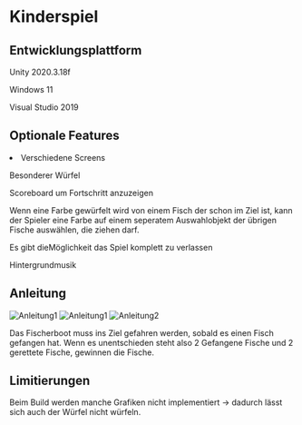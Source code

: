 # Kinderspiel
 
## Entwicklungsplattform
Unity 2020.3.18f

Windows 11

Visual Studio 2019

## Optionale Features
<li> Verschiedene Screens

Besonderer Würfel

Scoreboard um Fortschritt anzuzeigen

Wenn eine Farbe gewürfelt wird von einem Fisch der schon im Ziel ist, kann der Spieler eine Farbe auf einem seperatem Auswahlobjekt der übrigen Fische auswählen, die ziehen darf.

Es gibt dieMöglichkeit das Spiel komplett zu verlassen

Hintergrundmusik

## Anleitung
![Anleitung1](https://user-images.githubusercontent.com/72389865/215975185-5c17a078-fac8-471e-a716-8a75ee8ced73.jpg)
![Anleitung1](https://user-images.githubusercontent.com/72389865/215975260-a03e0dee-a4e6-49bb-bdf2-15381d565fce.jpg)
![Anleitung2](https://user-images.githubusercontent.com/72389865/215975305-9b16b9dd-0e02-408a-a6c5-77c8df6586bd.jpg)

Das Fischerboot muss ins Ziel gefahren werden, sobald es einen Fisch gefangen hat. Wenn es unentschieden steht also 2 Gefangene Fische und 2 gerettete Fische, gewinnen die Fische.

## Limitierungen

Beim Build werden manche Grafiken nicht implementiert -> dadurch lässt sich auch der Würfel nicht würfeln.


